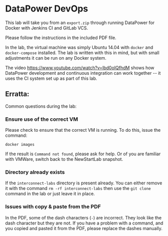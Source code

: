 # DataPower DevOps

This lab will take you from an `export.zip` through running DataPower for Docker with Jenkins CI and GitLab VCS.

Please follow the instructions in the included PDF file.

In the lab, the virtual machine was simply Ubuntu 14.04 with `docker` and `docker-compose` installed. The lab is written with this in mind, but with small adjustments it can be run on any Docker system.

The video https://www.youtube.com/watch?v=lbd0oIQfhdM shows how DataPower development and continuous integration can work together -- it uses the CI system set up as part of this lab.

## Erratta:

Common questions during the lab:

### Ensure use of the correct VM

Please check to ensure that the correct VM is running. To do this, issue the command:

`docker images`

If the result is `Command not found`, please ask for help. Or of you are familiar with VMWare, switch back to the NewStartLab snapshot.

### Directory already exists

If the `interconnect-labs` directory is present already. You can either remove it with the 
command `rm -rf interconnect-labs` then use the `git clone` command in the lab or just leave
it in place.

### Issues with copy & paste from the PDF

In the PDF, some of the dash characters (`-`) are incorrect. They look like the dash character but they are not. If you have a problem with a command, and you copied and pasted it from the PDF, please replace the dashes manually.

